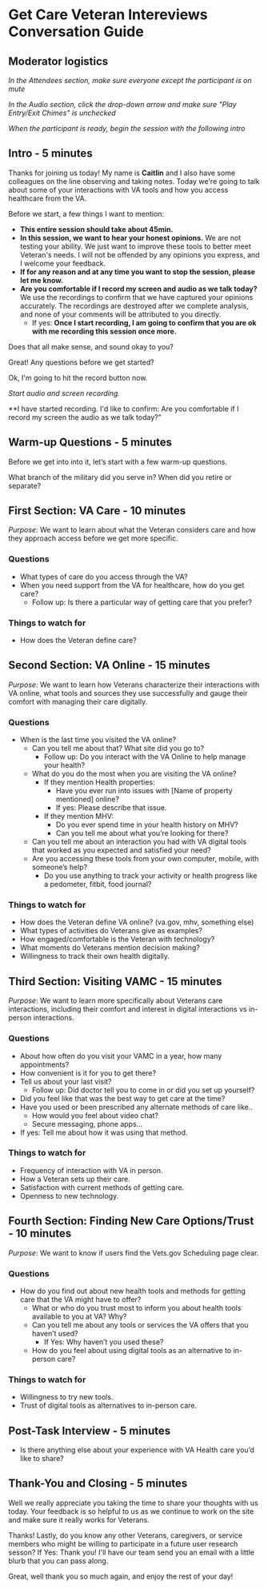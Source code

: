 # Get Care Veteran Intereviews Conversation Guide

## Moderator logistics

*In the Attendees section, make sure everyone except the participant is on mute*

*In the Audio section, click the drop-down arrow and make sure "Play Entry/Exit Chimes" is unchecked*

*When the participant is ready, begin the session with the following intro*

## Intro - 5 minutes

Thanks for joining us today! My name is **Caitlin** and I also have some colleagues on the line observing and taking notes. Today we're going to talk about some of your interactions with VA tools and how you access healthcare from the VA.

Before we start, a few things I want to mention:

- **This entire session should take about 45min.** 
- **In this session, we want to hear your honest opinions.** We are not testing your ability. We just want to improve these tools to better meet Veteran's needs. I will not be offended by any opinions you express, and I welcome your feedback.
- **If for any reason and at any time you want to stop the session, please let me know.** 
- **Are you comfortable if I record my screen and audio as we talk today?** We use the recordings to confirm that we have captured your opinions accurately. The recordings are destroyed after we complete analysis, and none of your comments will be attributed to you directly. 
    - If yes: **Once I start recording, I am going to confirm that you are ok with me recording this session once more.** 

Does that all make sense, and sound okay to you?

Great! Any questions before we get started?

Ok, I'm going to hit the record button now. 

*Start audio and screen recording.*

**I have started recording. I'd like to confirm: Are you comfortable if I record my screen the audio as we talk today?"

## Warm-up Questions - 5 minutes

Before we get into into it, let’s start with a few warm-up questions.

What branch of the military did you serve in?
When did you retire or separate?

## First Section: VA Care - 10 minutes
*Purpose*: We want to learn about what the Veteran considers care and how they approach access before we get more specific. 

### Questions
* What types of care do you access through the VA?
* When you need support from the VA for healthcare, how do you get care?
  * Follow up: Is there a particular way of getting care that you prefer?
  
### Things to watch for
* How does the Veteran define care?


## Second Section: VA Online - 15 minutes
*Purpose*: We want to learn how Veterans characterize their interactions with VA online, what tools and sources they use successfully and gauge their comfort with managing their care digitally. 

### Questions
* When is the last time you visited the VA online?
  * Can you tell me about that? What site did you go to?
    * Follow up: Do you interact with the VA Online to help manage your health?
  * What do you do the most when you are visiting the VA online?
    * If they mention Health properties: 
      * Have you ever run into issues with [Name of property mentioned] online?
      * If yes: Please describe that issue.
    * If they mention MHV:
      * Do you ever spend time in your health history on MHV?
       * Can you tell me about what you’re looking for there?
  * Can you tell me about an interaction you had with VA digital tools that worked as you expected and satisfied your need?
  * Are you accessing these tools from your own computer, mobile, with someone’s help?
    * Do you use anything to track your activity or health progress like a pedometer, fitbit, food journal?


### Things to watch for
* How does the Veteran define VA online? (va.gov, mhv, something else)
* What types of activities do Veterans give as examples?
* How engaged/comfortable is the Veteran with technology?
* What moments do Veterans mention decision making?
* Willingness to track their own health digitally.


## Third Section: Visiting VAMC - 15 minutes
*Purpose*: We want to learn more specifically about Veterans care interactions, including their comfort and interest in digital interactions vs in-person interactions.

### Questions
* About how often do you visit your VAMC in a year, how many appointments?
* How convenient is it for you to get there?
* Tell us about your last visit?
  * Follow up: Did doctor tell you to come in or did you set up yourself?
* Did you feel like that was the best way to get care at the time? 
* Have you used or been prescribed any alternate methods of care like..
  * How would you feel about video chat?
  * Secure messaging, phone apps…
* If yes: Tell me about how it was using that method.

### Things to watch for
* Frequency of interaction with VA in person.
* How a Veteran sets up their care.
* Satisfaction with current methods of getting care.
* Openness to new technology.


## Fourth Section: Finding New Care Options/Trust - 10 minutes
*Purpose*: We want to know if users find the Vets.gov Scheduling page clear. 

### Questions
* How do you find out about new health tools and methods for getting care that the VA might have to offer? 
  * What or who do you trust most to inform you about health tools available to you at VA? Why?
  * Can you tell me about any tools or services the VA offers that you haven’t used? 
    * If Yes: Why haven’t you used these?
  * How do you feel about using digital tools as an alternative to in-person care?

### Things to watch for 
* Willingness to try new tools.
* Trust of digital tools as alternatives to in-person care.


## Post-Task Interview - 5 minutes

* Is there anything else about your experience with VA Health care you’d like to share?

## Thank-You and Closing - 5 minutes

Well we really appreciate you taking the time to share your thoughts with us today. Your feedback is so helpful to us as we continue to work on the site and make sure it really works for Veterans.

Thanks! Lastly, do you know any other Veterans, caregivers, or service members who might be willing to participate in a future user research sesson? If Yes: Thank you! I'll have our team send you an email with a little blurb that you can pass along.

Great, well thank you so much again, and enjoy the rest of your day!
